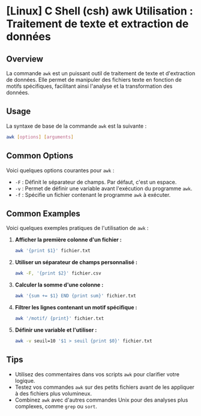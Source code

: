 # [Linux] C Shell (csh) awk Utilisation : Traitement de texte et extraction de données

## Overview
La commande `awk` est un puissant outil de traitement de texte et d'extraction de données. Elle permet de manipuler des fichiers texte en fonction de motifs spécifiques, facilitant ainsi l'analyse et la transformation des données.

## Usage
La syntaxe de base de la commande `awk` est la suivante :

```bash
awk [options] [arguments]
```

## Common Options
Voici quelques options courantes pour `awk` :

- `-F` : Définit le séparateur de champs. Par défaut, c'est un espace.
- `-v` : Permet de définir une variable avant l'exécution du programme `awk`.
- `-f` : Spécifie un fichier contenant le programme `awk` à exécuter.

## Common Examples
Voici quelques exemples pratiques de l'utilisation de `awk` :

1. **Afficher la première colonne d'un fichier :**
   ```bash
   awk '{print $1}' fichier.txt
   ```

2. **Utiliser un séparateur de champs personnalisé :**
   ```bash
   awk -F, '{print $2}' fichier.csv
   ```

3. **Calculer la somme d'une colonne :**
   ```bash
   awk '{sum += $1} END {print sum}' fichier.txt
   ```

4. **Filtrer les lignes contenant un motif spécifique :**
   ```bash
   awk '/motif/ {print}' fichier.txt
   ```

5. **Définir une variable et l'utiliser :**
   ```bash
   awk -v seuil=10 '$1 > seuil {print $0}' fichier.txt
   ```

## Tips
- Utilisez des commentaires dans vos scripts `awk` pour clarifier votre logique.
- Testez vos commandes `awk` sur des petits fichiers avant de les appliquer à des fichiers plus volumineux.
- Combinez `awk` avec d'autres commandes Unix pour des analyses plus complexes, comme `grep` ou `sort`.